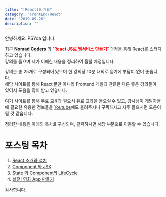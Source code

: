 ```yaml
---
title: "[React]0.개요" 
category: "FrontEnd/React"
date: "2019-09-26"
description: ""
---
```



안녕하세요. PSYda 입니다.

최근 <strong><u>Nomad Coders</u></strong> 의 "<strong><span style = "color:red">React JS로 웹서비스 만들기</span></strong>" 과정을 통해 React를 스터디 하고 있습니다.   
강의를 들으며 제가 이해한 내용을 정리하여 올릴 예정입니다. 

강의는 총 25개로 구성되어 있으며 한 강의당 10분 내외로 듣기에 부담이 없어 좋습니다.  
해당 사이트를 통해 React 뿐만 아니라 Frontend 개발과 관련한 다른 좋은 강의들이 있어서 도움을 많이 받고 있습니다.

[여기](https://academy.nomadcoders.co/courses/) 사이트를 통해 무료 교육과 필요시 유료 교육을 들으실 수 있고, 강사님이 개발자들에 필요한 유용한 정보들을 [Youtube](https://www.youtube.com/channel/UCUpJs89fSBXNolQGOYKn0YQ)에도 올려주시니 구독하시고 자주 들으시면 도움이 될 것 같습니다.

정리한 내용은 아래의 목차로 구성되며, 클릭하시면 해당 부분으로 이동할 수 있습니다.

# 포스팅 목차
1. [React 소개와 설치](/frontend/react/react_1_introduction)
2. [Component 와 JSX](/frontend/react/react_2_component_jsx)
3. [State 와 Component의 LifeCycle](/frontend/react/react_3_state_lifecycle)
4. [실전! 영화 App 만들기](/frontend/react/react_4_create_movie_app)

감사합니다.